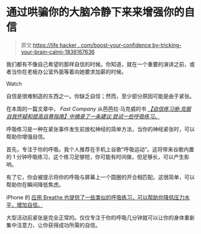 # 通过哄骗你的大脑冷静下来来增强你的自信

> 原文:[https://life hacker . com/boost-your-confidence by-tricking-your-brain-calmi-1836167636](https://lifehacker.com/boost-your-confidence-by-tricking-your-brain-into-calmi-1836167636)

我们都有不像自己希望的那样自信的时候。你知道，就在一个重要的演讲之前，或者当你在老板办公室外面等着向她要求加薪的时候。

Watch

自信是很难制造的东西之一。你缺乏自信；然而，至少部分原因可能是由于紧张。

在本周的一篇文章中， *Fast Company* 从芭芭拉·马克威的书 [*【自信练习册:克服自我怀疑和提高自尊指南】中摘录了一条建议:尝试一些呼吸练习。*](https://amzn.to/2xxkDLa) 

呼吸练习是一种在紧张事件发生前放松神经的简单方法，当你的神经紧张时，可以帮助你增强自信。

首先，专注于你的呼吸。我个人推荐在手机上谷歌“呼吸运动”。这将带来谷歌内置的 1 分钟呼吸练习，这个练习足够短，你可能有时间做，但足够长，可以产生影响。

有了它，你会被提示将你的呼吸与屏幕上一个圆圈的开合相匹配。这很简单，可以帮助你在瞬间降低焦虑。

iPhone 的 [应用 Breathe 也提供了一些类似的呼吸练习，可以帮助你降低压力水平，增加自信。](https://lifehacker.com/breathe-for-iphone-walks-you-through-breathing-and-rela-1782182093) 

大型活动前紧张是完全正常的。仅仅专注于你的呼吸几分钟就可以让你的身体重新集中注意力，让你获得成功所需的自信。